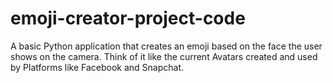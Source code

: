 # emoji-creator-project-code
A basic Python application that creates an emoji based on the face the user shows on the camera. Think of it like the current Avatars created and used by Platforms like Facebook
and Snapchat.
